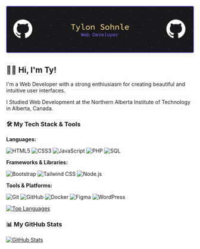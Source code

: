 <img src="banner-bg.png" alt="My Github banner">


##  🧙‍♂️ Hi, I'm Ty! 





I'm a Web Developer with a strong enthiusiasm for creating beautiful and intuitive user interfaces. <br>
 <!--I was drawn to web development because I love the process of bringing ideas to life, from a design concept to a fully functional website/webapp.-->
I Studied Web Development at the Northern Alberta Institute of Technology in Alberta, Canada.<br>

### 🛠️ My Tech Stack & Tools

**Languages:**
<p>
  <img src="https://img.shields.io/badge/HTML5-E34F26?style=for-the-badge&logo=html5&logoColor=white" alt="HTML5">
  <img src="https://img.shields.io/badge/CSS3-1572B6?style=for-the-badge&logo=css3&logoColor=white" alt="CSS3">
  <img src="https://img.shields.io/badge/JavaScript-F7DF1E?style=for-the-badge&logo=javascript&logoColor=black" alt="JavaScript">
  <img src="https://img.shields.io/badge/PHP-777BB4?style=for-the-badge&logo=php&logoColor=white" alt="PHP">
  <img src="https://img.shields.io/badge/SQL-4479A1?style=for-the-badge&logo=mysql&logoColor=white" alt="SQL">
</p>

**Frameworks & Libraries:**
<p>
  <img src="https://img.shields.io/badge/Bootstrap-563D7C?style=for-the-badge&logo=bootstrap&logoColor=white" alt="Bootstrap">
  <img src="https://img.shields.io/badge/Tailwind_CSS-38B2AC?style=for-the-badge&logo=tailwind-css&logoColor=white" alt="Tailwind CSS">
  <img src="https://img.shields.io/badge/Node.js-339933?style=for-the-badge&logo=nodedotjs&logoColor=white" alt="Node.js">
</p>

**Tools & Platforms:**
<p>
  <img src="https://img.shields.io/badge/Git-F05032?style=for-the-badge&logo=git&logoColor=white" alt="Git">
  <img src="https://img.shields.io/badge/GitHub-181717?style=for-the-badge&logo=github&logoColor=white" alt="GitHub">
  <img src="https://img.shields.io/badge/Docker-2496ED?style=for-the-badge&logo=docker&logoColor=white" alt="Docker">
  <img src="https://img.shields.io/badge/Figma-F24E1E?style=for-the-badge&logo=figma&logoColor=white" alt="Figma">
  <img src="https://img.shields.io/badge/WordPress-21759B?style=for-the-badge&logo=wordpress&logoColor=white" alt="WordPress">
</p>

<p>
  <a href="https://github.com/anuraghazra/github-readme-stats">
    <img src="https://github-readme-stats.vercel.app/api/top-langs/?username=Tsohnle95&layout=compact&theme=dracula&hide_border=true" alt="Top Languages">
  </a>
</p>

### 📊 My GitHub Stats

<p>
  <a href="https://github.com/anuraghazra/github-readme-stats">
    <img src="https://github-readme-stats.vercel.app/api?username=Tsohnle95&show_icons=true&theme=default&hide_border=true&count_private=true" alt="GitHub Stats">
  </a>
</p>



<!--### 🏆 My GitHub Trophies

<p>
  <a href="https://github.com/ryo-ma/github-profile-trophy">
    <img src="https://github-profile-trophy.vercel.app/?username=Tsohnle95&theme=dracula&column=7" alt="GitHub Trophies">
  </a>
</p>-->

